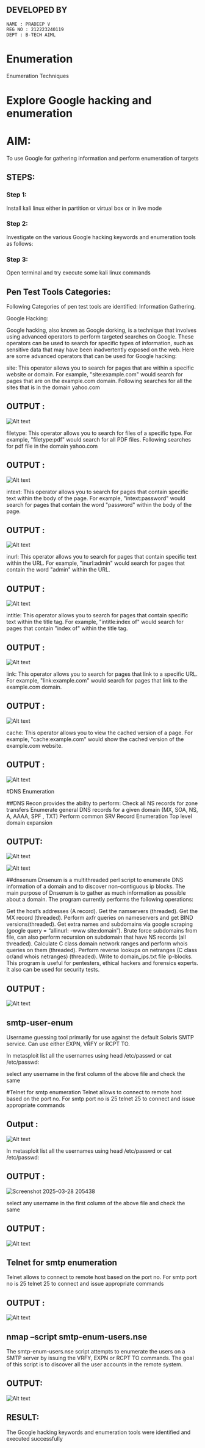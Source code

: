 ## DEVELOPED BY

```
NAME : PRADEEP V
REG NO : 212223240119
DEPT : B-TECH AIML 

```


# Enumeration
Enumeration Techniques

# Explore Google hacking and enumeration 

# AIM:

To use Google for gathering information and perform enumeration of targets

## STEPS:

### Step 1:

Install kali linux either in partition or virtual box or in live mode

### Step 2:

Investigate on the various Google hacking keywords and enumeration tools as follows:


### Step 3:
Open terminal and try execute some kali linux commands

## Pen Test Tools Categories:  

Following Categories of pen test tools are identified:
Information Gathering.

Google Hacking:

Google hacking, also known as Google dorking, is a technique that involves using advanced operators to perform targeted searches on Google. These operators can be used to search for specific types of information, such as sensitive data that may have been inadvertently exposed on the web. Here are some advanced operators that can be used for Google hacking:

site: This operator allows you to search for pages that are within a specific website or domain. For example, "site:example.com" would search for pages that are on the example.com domain.
Following searches for all the sites that is in the domain yahoo.com

## OUTPUT :

![Alt text](img/1.png)

filetype: This operator allows you to search for files of a specific type. For example, "filetype:pdf" would search for all PDF files.
Following searches for pdf file in the domain yahoo.com

## OUTPUT :

![Alt text](img/2.png)


intext: This operator allows you to search for pages that contain specific text within the body of the page. For example, "intext:password" would search for pages that contain the word "password" within the body of the page.

## OUTPUT :

![Alt text](<img/3 before.png>)


inurl: This operator allows you to search for pages that contain specific text within the URL. For example, "inurl:admin" would search for pages that contain the word "admin" within the URL.

## OUTPUT :
![Alt text](img/3.png)

intitle: This operator allows you to search for pages that contain specific text within the title tag. For example, "intitle:index of" would search for pages that contain "index of" within the title tag.

## OUTPUT :
![Alt text](img/4.png)

link: This operator allows you to search for pages that link to a specific URL. For example, "link:example.com" would search for pages that link to the example.com domain.

## OUTPUT :
![Alt text](img/5.png)

cache: This operator allows you to view the cached version of a page. For example, "cache:example.com" would show the cached version of the example.com website.
## OUTPUT :

![Alt text](<img/6 ..png>)
 
#DNS Enumeration


##DNS Recon
provides the ability to perform:
Check all NS records for zone transfers
Enumerate general DNS records for a given domain (MX, SOA, NS, A, AAAA, SPF , TXT)
Perform common SRV Record Enumeration
Top level domain expansion
## OUTPUT:

![Alt text](img/7.1.png)


![Alt text](img/8.png)


##dnsenum
Dnsenum is a multithreaded perl script to enumerate DNS information of a domain and to discover non-contiguous ip blocks. The main purpose of Dnsenum is to gather as much information as possible about a domain. The program currently performs the following operations:

Get the host’s addresses (A record).
Get the namservers (threaded).
Get the MX record (threaded).
Perform axfr queries on nameservers and get BIND versions(threaded).
Get extra names and subdomains via google scraping (google query = “allinurl: -www site:domain”).
Brute force subdomains from file, can also perform recursion on subdomain that have NS records (all threaded).
Calculate C class domain network ranges and perform whois queries on them (threaded).
Perform reverse lookups on netranges (C class or/and whois netranges) (threaded).
Write to domain_ips.txt file ip-blocks.
This program is useful for pentesters, ethical hackers and forensics experts. It also can be used for security tests.

## OUTPUT :

![Alt text](img/9.png)


## smtp-user-enum
Username guessing tool primarily for use against the default Solaris SMTP service. Can use either EXPN, VRFY or RCPT TO.


In metasploit list all the usernames using head /etc/passwd or cat /etc/passwd:

select any username in the first column of the above file and check the same


#Telnet for smtp enumeration
Telnet allows to connect to remote host based on the port no. For smtp port no is 25
telnet <host address> 25 to connect
and issue appropriate commands
  
 ## Output :
  ![Alt text](img/10.png)

  In metasploit list all the usernames using head /etc/passwd or cat /etc/passwd:

 ## OUTPUT :
![Screenshot 2025-03-28 205438](https://github.com/user-attachments/assets/6181cd5f-f835-48f1-845a-7a45a7c655af)


 select any username in the first column of the above file and check the same

 ## OUTPUT :
 ![Alt text](img/11.png)

 ## Telnet for smtp enumeration

Telnet allows to connect to remote host based on the port no. For smtp port no is 25
telnet <host address> 25 to connect
and issue appropriate commands

## OUTPUT :

![Alt text](img/12.png)
  

## nmap –script smtp-enum-users.nse <hostname>

The smtp-enum-users.nse script attempts to enumerate the users on a SMTP server by issuing the VRFY, EXPN or RCPT TO commands. The goal of this script is to discover all the user accounts in the remote system.


## OUTPUT:
![Alt text](img/13.png)

## RESULT:
The Google hacking keywords and enumeration tools were identified and executed successfully


